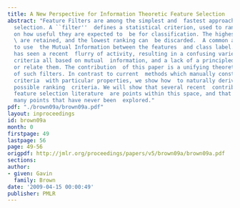 ```yaml
---
title: A New Perspective for Information Theoretic Feature Selection
abstract: "Feature Filters are among the simplest and  fastest approaches to feature
  selection. A ``filter''  defines a statistical criterion, used to rank  features
  on how useful they are expected to  be for classification. The highest ranking features
  \ are retained, and the lowest ranking can  be discarded.  A common approach is
  to use  the Mutual Information between the features  and class label. This area
  has seen a recent  flurry of activity, resulting in a confusing variety  of heuristic
  criteria all based on mutual  information, and a lack of a principled way  to understand
  or relate them. The contribution  of this paper is a unifying theoretical  understanding
  of such filters. In contrast to current  methods which manually construct fi\flter
  criteria  with particular properties, we show how  to naturally derive a space of
  possible ranking  criteria. We will show that several recent  contributions in the
  feature selection literature  are points within this space, and that  there exist
  many points that have never been  explored."
pdf: "./brown09a/brown09a.pdf"
layout: inproceedings
id: brown09a
month: 0
firstpage: 49
lastpage: 56
page: 49-56
origpdf: http://jmlr.org/proceedings/papers/v5/brown09a/brown09a.pdf
sections: 
author:
- given: Gavin
  family: Brown
date: '2009-04-15 00:00:49'
publisher: PMLR
---
```

